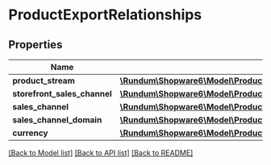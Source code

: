 # ProductExportRelationships

## Properties
Name | Type | Description | Notes
------------ | ------------- | ------------- | -------------
**product_stream** | [**\Rundum\Shopware6\Model\ProductExportRelationshipsProductStream**](ProductExportRelationshipsProductStream.md) |  | [optional] 
**storefront_sales_channel** | [**\Rundum\Shopware6\Model\ProductExportRelationshipsStorefrontSalesChannel**](ProductExportRelationshipsStorefrontSalesChannel.md) |  | [optional] 
**sales_channel** | [**\Rundum\Shopware6\Model\ProductExportRelationshipsSalesChannel**](ProductExportRelationshipsSalesChannel.md) |  | [optional] 
**sales_channel_domain** | [**\Rundum\Shopware6\Model\ProductExportRelationshipsSalesChannelDomain**](ProductExportRelationshipsSalesChannelDomain.md) |  | [optional] 
**currency** | [**\Rundum\Shopware6\Model\ProductExportRelationshipsCurrency**](ProductExportRelationshipsCurrency.md) |  | [optional] 

[[Back to Model list]](../../README.md#documentation-for-models) [[Back to API list]](../../README.md#documentation-for-api-endpoints) [[Back to README]](../../README.md)

